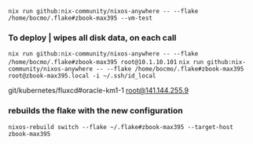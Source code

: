 
`nix run github:nix-community/nixos-anywhere -- --flake /home/bocmo/.flake#zbook-max395 --vm-test`

### To deploy | wipes all disk data, on each call
`nix run github:nix-community/nixos-anywhere -- --flake /home/bocmo/.flake#zbook-max395 root@10.1.10.101` 
`nix run github:nix-community/nixos-anywhere -- --flake /home/bocmo/.flake#zbook-max395 root@zbook-max395.local -i ~/.ssh/id_local` 

git/kubernetes/fluxcd#oracle-km1-1 root@141.144.255.9

### rebuilds the flake with the new configuration
`nixos-rebuild switch --flake ~/.flake#zbook-max395 --target-host zbook-max395` 